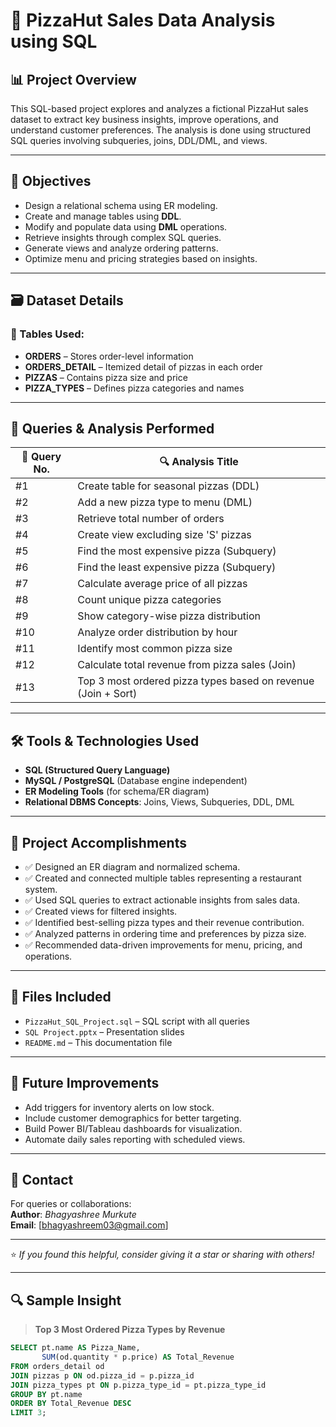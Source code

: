 # 🍕 PizzaHut Sales Data Analysis using SQL

## 📊 Project Overview

This SQL-based project explores and analyzes a fictional PizzaHut sales dataset to extract key business insights, improve operations, and understand customer preferences. The analysis is done using structured SQL queries involving subqueries, joins, DDL/DML, and views.

---

## 🎯 Objectives

- Design a relational schema using ER modeling.
- Create and manage tables using **DDL**.
- Modify and populate data using **DML** operations.
- Retrieve insights through complex SQL queries.
- Generate views and analyze ordering patterns.
- Optimize menu and pricing strategies based on insights.

---

## 🗃️ Dataset Details

### 📌 Tables Used:

- **ORDERS** – Stores order-level information  
- **ORDERS_DETAIL** – Itemized detail of pizzas in each order  
- **PIZZAS** – Contains pizza size and price  
- **PIZZA_TYPES** – Defines pizza categories and names

---

## 🧾 Queries & Analysis Performed

| 🔢 Query No. | 🔍 Analysis Title                                              |
|-------------|----------------------------------------------------------------|
| #1          | Create table for seasonal pizzas (DDL)                         |
| #2          | Add a new pizza type to menu (DML)                             |
| #3          | Retrieve total number of orders                                |
| #4          | Create view excluding size 'S' pizzas                          |
| #5          | Find the most expensive pizza (Subquery)                       |
| #6          | Find the least expensive pizza (Subquery)                      |
| #7          | Calculate average price of all pizzas                          |
| #8          | Count unique pizza categories                                  |
| #9          | Show category-wise pizza distribution                          |
| #10         | Analyze order distribution by hour                             |
| #11         | Identify most common pizza size                                |
| #12         | Calculate total revenue from pizza sales (Join)                |
| #13         | Top 3 most ordered pizza types based on revenue (Join + Sort)  |

---

## 🛠 Tools & Technologies Used

- **SQL (Structured Query Language)**
- **MySQL / PostgreSQL** (Database engine independent)
- **ER Modeling Tools** (for schema/ER diagram)
- **Relational DBMS Concepts**: Joins, Views, Subqueries, DDL, DML

---

## 📌 Project Accomplishments

- ✅ Designed an ER diagram and normalized schema.
- ✅ Created and connected multiple tables representing a restaurant system.
- ✅ Used SQL queries to extract actionable insights from sales data.
- ✅ Created views for filtered insights.
- ✅ Identified best-selling pizza types and their revenue contribution.
- ✅ Analyzed patterns in ordering time and preferences by pizza size.
- ✅ Recommended data-driven improvements for menu, pricing, and operations.

---

## 📁 Files Included

- `PizzaHut_SQL_Project.sql` – SQL script with all queries  
- `SQL Project.pptx` – Presentation slides  
- `README.md` – This documentation file  

---

## 🚀 Future Improvements

- Add triggers for inventory alerts on low stock.
- Include customer demographics for better targeting.
- Build Power BI/Tableau dashboards for visualization.
- Automate daily sales reporting with scheduled views.

---

## 📧 Contact

For queries or collaborations:  
**Author**: *Bhagyashree Murkute*  
**Email**: [bhagyashreem03@gmail.com]

---

⭐ *If you found this helpful, consider giving it a star or sharing with others!*

---

## 🔍 Sample Insight

> **Top 3 Most Ordered Pizza Types by Revenue**
```sql
SELECT pt.name AS Pizza_Name, 
       SUM(od.quantity * p.price) AS Total_Revenue
FROM orders_detail od
JOIN pizzas p ON od.pizza_id = p.pizza_id
JOIN pizza_types pt ON p.pizza_type_id = pt.pizza_type_id
GROUP BY pt.name
ORDER BY Total_Revenue DESC
LIMIT 3;
